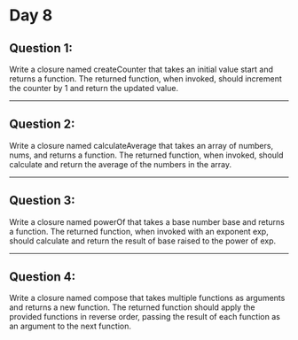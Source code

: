 <h1>Day 8</h1>


## Question 1:

Write a closure named createCounter that takes an initial value start and returns a function. 
The returned function, when invoked, should increment the counter by 1 and return the updated value.

-------------------------------------------------------------------
## Question 2:

Write a closure named calculateAverage that takes an array of numbers, nums, and returns a function. 
The returned function, when invoked, should calculate and return the average of the numbers in the array.

-------------------------------------------------------------------
## Question 3: 

Write a closure named powerOf that takes a base number base and returns a function. 
The returned function, when invoked with an exponent exp, should calculate and return the result of base raised to the power of exp.

-------------------------------------------------------------------
## Question 4: 

Write a closure named compose that takes multiple functions as arguments and returns a new function. 
The returned function should apply the provided functions in reverse order, passing the result of each function as an argument to the next function.
